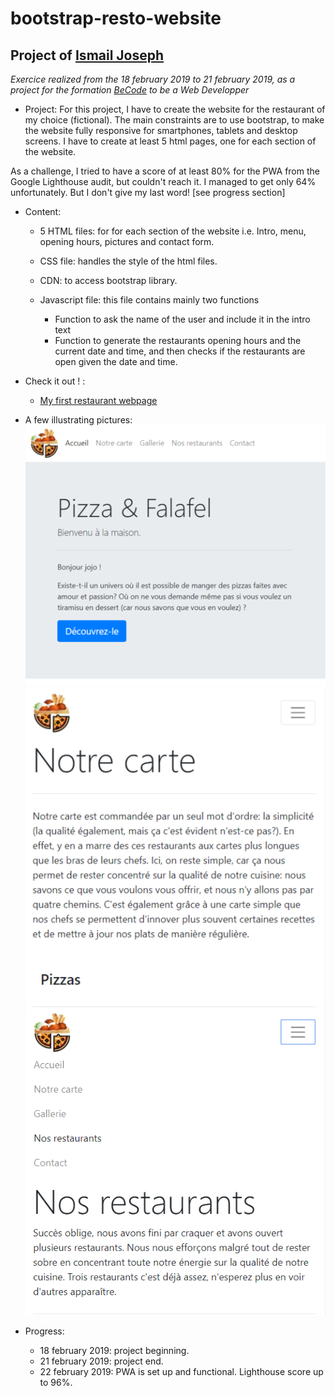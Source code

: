 bootstrap-resto-website
=================================

Project of [Ismail Joseph](https://github.com/Fesouille)
----------------------------------

*Exercice realized from the 18 february 2019 to 21 february 2019, as a project for the formation [BeCode](https://www.becode.org/) to be a Web Developper*


* Project:
For this project, I have to create the website for the restaurant of my choice (fictional). The main constraints are to use bootstrap, to make the website fully responsive for smartphones, tablets and desktop screens.
I have to create at least 5 html pages, one for each section of the website.
 
As a challenge, I tried to have a score of at least 80% for the PWA from the Google Lighthouse audit, but couldn't reach it. I managed to get only 64% unfortunately. But I don't give my last word! [see progress section]

* Content:
	* 5 HTML files: for for each section of the website i.e. Intro, menu, opening hours, pictures and contact form.

	* CSS file: handles the style of the html files.

	* CDN: to access bootstrap library.

	* Javascript file: this file contains mainly two functions
		* Function to ask the name of the user and include it in the intro text
		* Function to generate the restaurants opening hours and the current date and time, and then checks if the restaurants are open given the date and time.


* Check it out ! :
	* [My first restaurant webpage](https://fesouille.github.io/bootstrap-resto-website/)

* A few illustrating pictures:
![Screenshot 1 restaurant](assets/img/screenshot1.png)
![Screenshot 2 restaurant](assets/img/screenshot2.png)
![Screenshot 3 restaurant](assets/img/screenshot3.png)


* Progress: 
	* 18 february 2019: project beginning.
	* 21 february 2019: project end.
	* 22 february 2019: PWA is set up and functional. Lighthouse score up to 96%.